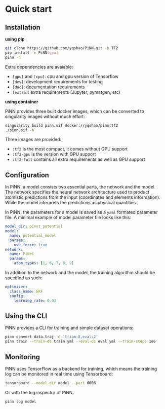 # Quick start
## Installation
**using pip**

```bash
git clone https://github.com/yqshao/PiNN.git -b TF2
pip install -e PiNN[gpu]
pinn -h
```

Extra dependencies are avaiable:

- `[gpu]` and `[cpu]`: cpu and gpu version of Tensorflow
- `[dev]`: development requirements for testing
- `[doc]`: documentation requirements
- `[extra]`: extra requirements (Jupyter, pymatgen, etc) 


**using container** 

PiNN provides three built docker images, which can be converted to 
singularity images without much effort:

```bash
singularity build pinn.sif docker://yqshao/pinn:tf2
./pinn.sif -h
```

Three images are provided:

- `:tf2` is the most compact, it comes without GPU support
- `:tf2-gpu` is the version with GPU support
- `:tf2-full` contains all extra requirements as well as GPU support 

## Configuration
In PiNN, a model consists two essential parts, the network and the model. The
network specifies the neural network architecture used to product atomistic
predictions from the input (coordinates and elements information). While the
model interprets the predictions as physical quantities.

In PiNN, the parameters for a model is saved as a `yaml` formated parameter
file. A minimal example of model parameter file looks like this:

```yaml
model_dir: pinet_potential
model:
  name: potential_model
  params:
    use_force: true
network:
  name: PiNet
  params:
    atom_types: [1, 6, 7, 8, 9]
```

In addition to the network and the model, the training algorithm should be specified
as such:
```yaml
optimizer:
  class_name: EKF
  config:
    learning_rate: 0.03
```

## Using the CLI
PiNN provides a CLI for training and simple dataset operations:

```bash
pinn convert data.traj -o 'trian:8,eval:2'
pinn train --train-ds train.yml --eval-ds eval.yml --train-steps 1e6
```

## Monitoring
PiNN uses TensorFlow as a backend for training, which means the training log can 
be monitored in real time using Tensorboard:
```bash
tensorboard --model-dir model --port 6006
```

Or with the log inspector of PiNN:
```bash
pinn log model
```

